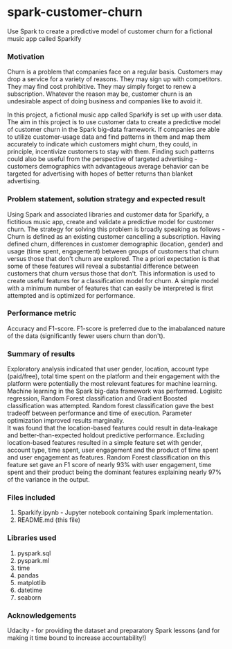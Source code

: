 # spark-customer-churn  
Use Spark to create a predictive model of customer churn for a fictional music app called Sparkify  

### Motivation  
Churn is a problem that companies face on a regular basis. Customers may drop a service for a variety of reasons. They may sign up with competitors. They may find cost prohibitive. They may simply forget to renew a subscription. Whatever the reason may be, customer churn is an undesirable aspect of doing business and companies like to avoid it.  

In this project, a fictional music app called Sparkify is set up with user data. The aim in this project is to use customer data to create a predictive model of customer churn in the Spark big-data framework. If companies are able to utilize customer-usage data and find patterns in them and map them accurately to indicate which customers might churn, they could, in principle, incentivize customers to stay with them. Finding such patterns could also be useful from the perspective of targeted advertising - customers demographics with advantageous average behavior can be targeted for advertising with hopes of better returns than blanket advertising.  

### Problem statement, solution strategy and expected result  
Using Spark and associated libraries and customer data for Sparkify, a fictitious music app, create and validate a predictive model for customer churn. The strategy for solving this problem is broadly speaking as follows - Churn is defined as an existing customer cancelling a subscription. Having defined churn, differences in customer demographic (location, gender) and usage (time spent, engagement) between groups of customers that churn versus those that don't churn are explored. The a priori expectation is that some of these features will reveal a substantial difference between customers that churn versus those that don't. This information is used to create useful features for a classification model for churn. A simple model with a minimum number of features that can easily be interpreted is first attempted and is optimized for performance.  

### Performance metric  
Accuracy and F1-score. F1-score is preferred due to the imabalanced nature of the data (significantly fewer users churn than don't).  

### Summary of results  
Exploratory analysis indicated that user gender, location, account type (paid/free), total time spent on the platform and their engagement with the platform were potentially the most relevant features for machine learning. Machine learning in the Spark big-data framework was performed. Logisitc regression, Random Forest classification and Gradient Boosted classification was attempted. Random forest classification gave the best tradeoff between performance and time of execution. Parameter optimization improved results marginally.  
It was found that the location-based features could result in data-leakage and better-than-expected holdout predictive performance. Excluding location-based features resulted in a simple feature set with gender, account type, time spent, user engagement and the product of time spent and user engagement as features. Random Forest classification on this feature set gave an F1 score of nearly 93% with user engagement, time spent and their product being the dominant features explaining nearly 97% of the variance in the output.  


### Files included  
1. Sparkify.ipynb  - Jupyter notebook containing Spark implementation.
2. README.md (this file)  

### Libraries used  
1. pyspark.sql  
2. pyspark.ml  
3. time  
4. pandas  
5. matplotlib  
6. datetime  
7. seaborn  

### Acknowledgements  
Udacity - for providing the dataset and preparatory Spark lessons (and for making it time bound to increase accountability!)



